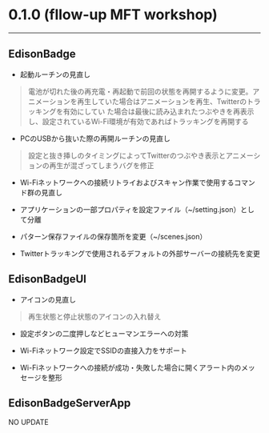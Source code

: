 # 0.1.0 (fllow-up MFT workshop) #

-------------------------------------------------------------------------------

## EdisonBadge

* 起動ルーチンの見直し
> 電池が切れた後の再充電・再起動で前回の状態を再開するように変更。アニメーションを再生していた場合はアニメーションを再生、Twitterのトラッキングを有効にしてい
た場合は最後に読み込まれたつぶやきを再表示し、設定されているWi-Fi環境が有効であればトラッキングを再開する

* PCのUSBから抜いた際の再開ルーチンの見直し
> 設定と抜き挿しのタイミングによってTwitterのつぶやき表示とアニメーションの再生が混ざってしまうバグを修正

* Wi-Fiネットワークへの接続リトライおよびスキャン作業で使用するコマンド群の見直し

* アプリケーションの一部プロパティを設定ファイル（~/setting.json）として分離

* パターン保存ファイルの保存箇所を変更（~/scenes.json）

* Twitterトラッキングで使用されるデフォルトの外部サーバーの接続先を変更


## EdisonBadgeUI

* アイコンの見直し
> 再生状態と停止状態のアイコンの入れ替え

* 設定ボタンの二度押しなどヒューマンエラーへの対策

* Wi-Fiネットワーク設定でSSIDの直接入力をサポート

* Wi-Fiネットワークへの接続が成功・失敗した場合に開くアラート内のメッセージを整形


## EdisonBadgeServerApp

NO UPDATE

